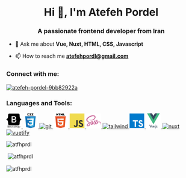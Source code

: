 <h1 align="center">Hi 👋, I'm Atefeh Pordel</h1>
<h3 align="center">A passionate frontend developer from Iran</h3>

- 💬 Ask me about **Vue, Nuxt, HTML, CSS, Javascript**

- 📫 How to reach me **atefehpordl@gmail.com**

<h3 align="left">Connect with me:</h3>
<p align="left">
<a href="https://linkedin.com/in/atefeh-pordel-9bb82922a" target="blank"><img align="center" src="https://raw.githubusercontent.com/rahuldkjain/github-profile-readme-generator/master/src/images/icons/Social/linked-in-alt.svg" alt="atefeh-pordel-9bb82922a" height="30" width="40" /></a>
</p>

<h3 align="left">Languages and Tools:</h3>
<p align="left"> <a href="https://getbootstrap.com" target="_blank" rel="noreferrer"> <img src="https://raw.githubusercontent.com/devicons/devicon/master/icons/bootstrap/bootstrap-plain-wordmark.svg" alt="bootstrap" width="40" height="40"/> </a> <a href="https://www.w3schools.com/css/" target="_blank" rel="noreferrer"> <img src="https://raw.githubusercontent.com/devicons/devicon/master/icons/css3/css3-original-wordmark.svg" alt="css3" width="40" height="40"/> </a> <a href="https://git-scm.com/" target="_blank" rel="noreferrer"> <img src="https://www.vectorlogo.zone/logos/git-scm/git-scm-icon.svg" alt="git" width="40" height="40"/> </a> <a href="https://www.w3.org/html/" target="_blank" rel="noreferrer"> <img src="https://raw.githubusercontent.com/devicons/devicon/master/icons/html5/html5-original-wordmark.svg" alt="html5" width="40" height="40"/> </a> <a href="https://developer.mozilla.org/en-US/docs/Web/JavaScript" target="_blank" rel="noreferrer"> <img src="https://raw.githubusercontent.com/devicons/devicon/master/icons/javascript/javascript-original.svg" alt="javascript" width="40" height="40"/> </a> <a href="https://sass-lang.com" target="_blank" rel="noreferrer"> <img src="https://raw.githubusercontent.com/devicons/devicon/master/icons/sass/sass-original.svg" alt="sass" width="40" height="40"/> </a> <a href="https://tailwindcss.com/" target="_blank" rel="noreferrer"> <img src="https://www.vectorlogo.zone/logos/tailwindcss/tailwindcss-icon.svg" alt="tailwind" width="40" height="40"/> </a> <a href="https://www.typescriptlang.org/" target="_blank" rel="noreferrer"> <img src="https://raw.githubusercontent.com/devicons/devicon/master/icons/typescript/typescript-original.svg" alt="typescript" width="40" height="40"/> </a> <a href="https://vuejs.org/" target="_blank" rel="noreferrer"> <img src="https://raw.githubusercontent.com/devicons/devicon/master/icons/vuejs/vuejs-original-wordmark.svg" alt="vuejs" width="40" height="40"/> </a> <a href="https://nuxt.com/" target="_blank" rel="noreferrer"> <img src="https://upload.wikimedia.org/wikipedia/commons/a/ae/Nuxt_logo.svg" alt="nuxt" width="40" height="40"/> </a><a href="https://vuetifyjs.com/en/" target="_blank" rel="noreferrer"> <img src="https://www.svgrepo.com/show/354527/vuetifyjs.svg" alt="vuetify" width="40" height="40"/> </a> </p>

<p>&nbsp;<img align="left" src="https://github-readme-stats.vercel.app/api/top-langs?username=atfhprdl&show_icons=true&locale=en&layout=compact" alt="atfhprdl" /></p>

<p>&nbsp;<img align="center" src="https://github-readme-stats.vercel.app/api?username=atfhprdl&show_icons=true&locale=en" alt="atfhprdl" /></p>

<p><img align="center" src="https://github-readme-streak-stats.herokuapp.com/?user=atfhprdl&" alt="atfhprdl" /></p>
